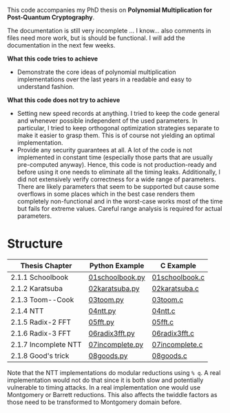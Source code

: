 This code accompanies my PhD thesis on **Polynomial Multiplication for Post-Quantum Cryptography**.


The documentation is still very incomplete ... I know... also comments in files need more work, but is should be functional.
I will add the documentation in the next few weeks.

**What this code tries to achieve**

- Demonstrate the core ideas of polynomial multiplication implementations over the last years in a readable and easy to understand fashion.

**What this code does not try to achieve**

- Setting new speed records at anything. I tried to keep the code general and whenever possible independent of the used parameters. In particular, I tried to keep orthogonal optimization strategies separate to make it easier to grasp them. This is of course not yielding an optimal implementation.
- Provide any security guarantees at all. A lot of the code is not implemented in constant time (especially those parts that are usually pre-computed anyway). Hence, this code is not production-ready and before using it one needs to eliminate all the timing leaks. Additionally, I did not extensively verify correctness for a wide range of parameters. There are likely parameters that seem to be supported but cause some overflows in some places which in the best case renders them completely non-functional and in the worst-case works most of the time but fails for extreme values. Careful range analysis is required for actual parameters.



# Structure

| Thesis Chapter       | Python Example                                | C Example                             | 
| -------------------- | --------------------------------------------- | ------------------------------------- | 
| 2.1.1 Schoolbook     | [01schoolbook.py](./Python/01schoolbook.py)   | [01schoolbook.c](./C/01schoolbook.c)  |
| 2.1.2 Karatsuba      | [02karatsuba.py](./Python/02karatsuba.py)     | [02karatsuba.c](./C/02karatsuba.c)    |
| 2.1.3 Toom--Cook     | [03toom.py](./Python/03toom.py)               | [03toom.c](./C/03toom.c)              |
| 2.1.4 NTT            | [04ntt.py](./Python/04ntt.py)                 | [04ntt.c](./C/04ntt.c)                |
| 2.1.5 Radix-2 FFT    | [05fft.py](./Python/05fft.py)                 | [05fft.c](./C/05fft.c)                |
| 2.1.6 Radix-3 FFT    | [06radix3fft.py](./Python/06radix3fft.py)     | [06radix3fft.c](./C/06radix3fft.c)    |
| 2.1.7 Incomplete NTT | [07incomplete.py](./Python/07incomplete.py)   | [07incomplete.c](./C/07incomplete.c)  |
| 2.1.8 Good's trick   | [08goods.py](./Python/08goods.py)          | [08goods.c](./C/08goods.c)          |

Note that the NTT implementations do modular reductions using `% q`. A real implementation would not do that since it is both slow and potentially vulnerable to timing attacks. In a real implementation one would use Montgomery or Barrett reductions. This also affects the twiddle factors as those need to be transformed to Montgomery domain before. 
